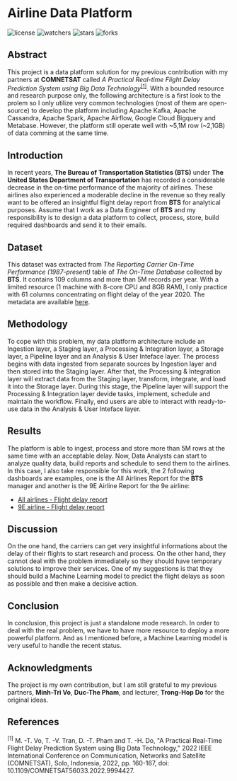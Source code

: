 # Airline Data Platform

![license](https://img.shields.io/github/license/nitsvutt/airline-data-platform)
![watchers](https://img.shields.io/github/watchers/nitsvutt/airline-data-platform)
![stars](https://img.shields.io/github/stars/nitsvutt/airline-data-platform)
![forks](https://img.shields.io/github/forks/nitsvutt/airline-data-platform)

## Abstract

This project is a data platform solution for my previous contribution with my partners at **COMNETSAT** called *A Practical Real-time Flight Delay Prediction System using Big Data Technology*<sup>[[1]](#references)</sup>. With a bounded resource and research purpose only, the following architecture is a first look to the prolem so I only utilize very common technologies (most of them are open-source) to develop the platform including Apache Kafka, Apache Cassandra, Apache Spark, Apache Airflow, Google Cloud Bigquery and Metabase. However, the platform still operate well with ~5,1M row (~2,1GB) of data comming at the same time.

## Introduction

In recent years, **The Bureau of Transportation Statistics (BTS)** under **The United States Department of Transportation** has recorded a considerable decrease in the on-time performance of the majority of airlines. These airlines also experienced a moderable decline in the revenue so they really want to be offered an insightful flight delay report from **BTS** for analytical purposes. Assume that I work as a Data Engineer of **BTS** and my responsibility is to design a data platform to collect, process, store, build required dashboards and send it to their emails.

## Dataset

This dataset was extracted from *The Reporting Carrier On-Time Performance (1987-present)* table of *The On-Time Database* collected by **BTS**. It contains 109 columns and more than 5M records per year. With a limited resource (1 machine with 8-core CPU and 8GB RAM), I only practice with 61 columns concentrating on flight delay of the year 2020. The metadata are available [here](https://github.com/nitsvutt/airline-data-platform/blob/main/extracted-data/metadata/metadata.html).

## Methodology

To cope with this problem, my data platform architecture include an Ingestion layer, a Staging layer, a Processing & Integration layer, a Storage layer, a Pipeline layer and an Analysis & User Inteface layer. The process begins with data ingested from separate sources by Ingestion layer and then stored into the Staging layer. After that, the Processing & Integration layer will extract data from the Staging layer, transform, integrate, and load it into the Storage layer. During this stage, the Pipeline layer will support the Processing & Integration layer devide tasks, implement, schedule and maintain the workflow. Finally, end users are able to interact with ready-to-use data in the Analysis & User Inteface layer.

## Results

The platform is able to ingest, process and store more than 5M rows at the same time with an acceptable delay. Now, Data Analysts can start to analyze quality data, build reports and schedule to send them to the airlines. In this case, I also take responsible for this work, the 2 following dashboards are examples, one is the All Airlines Report for the **BTS** manager and another is the 9E Airline Report for the 9e airline:
- [All airlines - Flight delay report](https://www.youtube.com/embed/PNkLthUdQus?autoplay=1&loop=1&playlist=PNkLthUdQus)
- [9E airline - Flight delay report](https://www.youtube.com/embed/SlJLrqRsKXs?autoplay=1&loop=1&playlist=SlJLrqRsKXs)

## Discussion

On the one hand, the carriers can get very insightful informations about the delay of their flights to start research and process. On the other hand, they cannot deal with the problem immediately so they should have temporary solutions to improve their services. One of my suggestions is that they should build a Machine Learning model to predict the flight delays as soon as possible and then make a decisive action.

## Conclusion

In conclusion, this project is just a standalone mode research. In order to deal with the real problem, we have to have more resource to deploy a more powerful platform. And as I mentioned before, a Machine Learning model is very useful to handle the recent status.

## Acknowledgments

The project is my own contribution, but I am still grateful to my previous partners, **Minh-Tri Vo**, **Duc-The Pham**, and lecturer, **Trong-Hop Do** for the original ideas.

## References

<sup>[1]</sup> M. -T. Vo, T. -V. Tran, D. -T. Pham and T. -H. Do, "A Practical Real-Time Flight Delay Prediction System using Big Data Technology," 2022 IEEE International Conference on Communication, Networks and Satellite (COMNETSAT), Solo, Indonesia, 2022, pp. 160-167, doi: 10.1109/COMNETSAT56033.2022.9994427.
